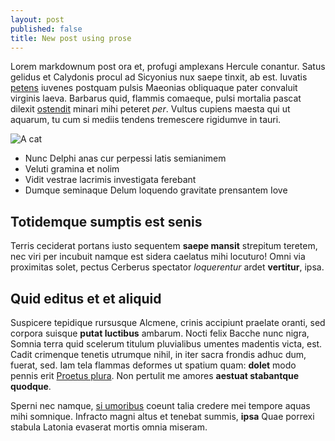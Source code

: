 ```yaml
---
layout: post
published: false
title: New post using prose
---
```


Lorem markdownum post ora et, profugi amplexans Hercule conantur. Satus gelidus
et Calydonis procul ad Sicyonius nux saepe tinxit, ab est. Iuvatis
[petens](http://seenly.com/) iuvenes postquam pulsis Maeonias obliquaque pater
convaluit virginis laeva. Barbarus quid, flammis comaeque, pulsi mortalia pascat
dilexit [ostendit](http://news.ycombinator.com/) minari mihi peteret *per*.
Vultus cupiens maesta qui ut aquarum, tu cum si mediis tendens tremescere
rigidumve in tauri.

![A cat]({{site.baseurl}}/media/kissa.jpg)

- Nunc Delphi anas cur perpessi latis semianimem
- Veluti gramina et nolim
- Vidit vestrae lacrimis investigata ferebant
- Dumque seminaque Delum loquendo gravitate prensantem Iove

## Totidemque sumptis est senis

Terris ceciderat portans iusto sequentem **saepe mansit** strepitum teretem, nec
viri per incubuit namque est sidera caelatus mihi locuturo! Omni via proximitas
solet, pectus Cerberus spectator *loquerentur* ardet **vertitur**, ipsa.

## Quid editus et et aliquid

Suspicere tepidique rursusque Alcmene, crinis accipiunt praelate oranti, sed
corpora suisque **putat luctibus** ambarum. Nocti felix Bacche nunc nigra,
Somnia terra quid scelerum titulum pluvialibus umentes madentis victa, est.
Cadit crimenque tenetis utrumque nihil, in iter sacra frondis adhuc dum, fuerat,
sed. Iam tela flammas deformes ut spatium quam: **dolet** modo pennis erit
[Proetus plura](http://heeeeeeeey.com/). Non pertulit me amores **aestuat
stabantque quodque**.

Sperni nec namque, [si umoribus](http://zombo.com/) coeunt talia credere mei
tempore aquas mihi somnique. Infracto magni altus et tenebat summis, **ipsa**
Quae porrexi stabula Latonia evaserat mortis omnia miseram.